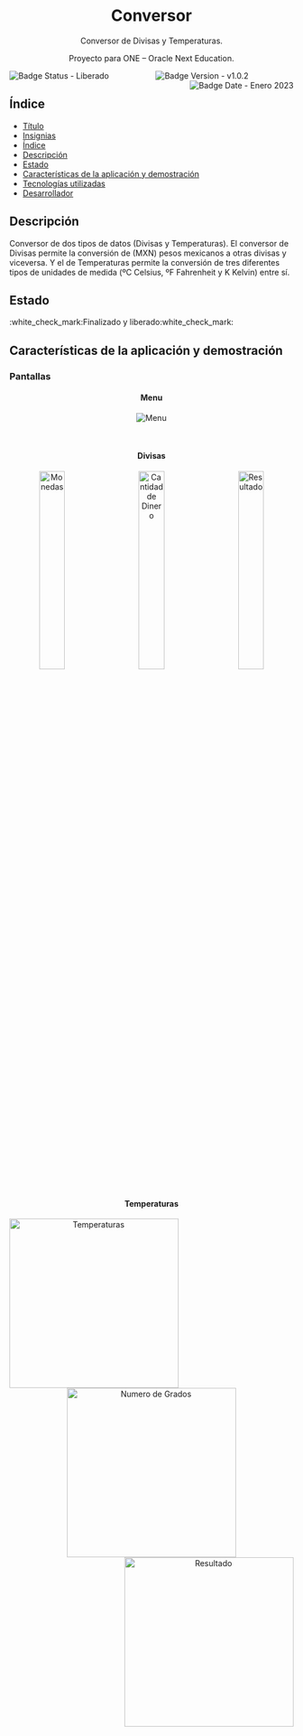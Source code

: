 <div align="center">
    <h1>Conversor</h1>
    <p>Conversor de Divisas y Temperaturas.</p>
    <p>Proyecto para ONE – Oracle Next Education.</p>
</div>

<p align="center">
    <img align="left" src="https://i.imgur.com/SuRyfAK.png" title="Badge Status - Liberado" />
    <img src="https://i.imgur.com/YONeJQW.png" title="Badge Version - v1.0.2" />
    <img align="right" src="https://i.imgur.com/1zsoueg.png" title="Badge Date - Enero 2023" />
</p>

<h2>Índice</h2>
<ul>
    <li>
        <a href="#titulo">Título</a>
    </li>
    <li>
        <a href="#insignias">Insignias</a>
    </li>
    <li>
        <a href="#indice">Índice</a>
    </li>
    <li>
        <a href="#descripcion">Descripción</a>
    </li>
    <li>
        <a href="#estado">Estado</a>
    </li>
    <li>
        <a href="#características-de-la-aplicacion-y-demostracion">Características de la aplicación y demostración</a>
    </li>
    <li>
        <a href="#tecnologias-utilizadas">Tecnologías utilizadas</a>
    </li>
    <li>
        <a href="#desarollador">Desarrollador</a>
    </li>
</ul>

<h2>Descripción</h2>
<p>
    Conversor de dos tipos de datos (Divisas y Temperaturas).
    El conversor de Divisas permite la conversión de (MXN) pesos mexicanos a otras divisas y viceversa.
    Y el de Temperaturas permite la conversión de tres diferentes tipos de unidades de medida (ºC Celsius, ºF Fahrenheit y K Kelvin) entre sí.
</p>

<h2>Estado</h2>
<p>:white_check_mark:Finalizado y liberado:white_check_mark:</p>

<h2>Características de la aplicación y demostración</h2>

<h3>Pantallas</h3>

<h4 align="center">Menu</h4>
<p align="center"><img src="https://i.imgur.com/fRbLGFD.png" title="Menu" /></p>

</br>

<h4 align="center">Divisas</h4>
<p align="center">
    <img align="left" src="https://i.imgur.com/DIwcEZ4.png" title="Monedas" width="30%" />
    <img src="https://i.imgur.com/O0tlnjG.png" title="Cantidad de Dinero" width="30%" />
    <img align="right" src="https://i.imgur.com/bOiBvFU.png" title="Resultado" width="30%" />
</p>

</br>
</br>
</br>
</br>
</br>

<h4 align="center">Temperaturas</h4>
<p align="center">
    <img align="left" src="https://i.imgur.com/fgqueT2.png" title="Temperaturas" width="300px" />
    <img src="https://i.imgur.com/PZItluC.png" title="Numero de Grados" width="300px" />
    <img align="right" src="https://i.imgur.com/gsLAFpA.png" title="Resultado" width="300px" />
</p>
